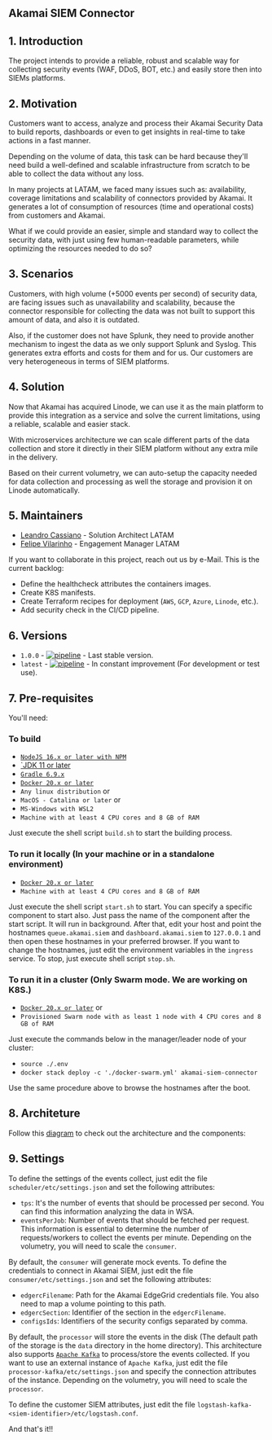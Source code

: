 ## Akamai SIEM Connector

## 1. Introduction

The project intends to provide a reliable, robust and scalable way for collecting security events (WAF, DDoS, BOT, etc.) 
and easily store then into SIEMs platforms.

## 2. Motivation

Customers want to access, analyze and process their Akamai Security Data to build reports, dashboards or even to get 
insights in real-time to take actions in a fast manner.

Depending on the volume of data, this task can be hard because they'll need build a well-defined and scalable 
infrastructure from scratch to be able to collect the data without any loss.

In many projects at LATAM, we faced many issues such as: availability, coverage limitations and scalability of 
connectors provided by Akamai. It generates a lot of consumption of resources (time and operational costs) from 
customers and Akamai.

What if we could provide an easier, simple and standard way to collect the security data, with just using few 
human-readable parameters, while optimizing the resources needed to do so?

## 3. Scenarios
Customers, with high volume (+5000 events per second) of security data, are facing issues such as unavailability and 
scalability, because the connector responsible for collecting the data was not built to support this amount of data, and
also it is outdated.

Also, if the customer does not have Splunk, they need to provide another mechanism to ingest the data as we only support
Splunk and Syslog. This generates extra efforts and costs for them and for us. Our customers are very heterogeneous in 
terms of SIEM platforms.

## 4. Solution
Now that Akamai has acquired Linode, we can use it as the main platform to provide this integration as a service and 
solve the current limitations, using a reliable, scalable and easier stack.

With microservices architecture we can scale different parts of the data collection and store it directly in their SIEM 
platform without any extra mile in the delivery.

Based on their current volumetry, we can auto-setup the capacity needed for data collection and processing as well the 
storage and provision it on Linode automatically.

## 5. Maintainers

- [Leandro Cassiano](https://contacts.akamai.com/lcassian) - Solution Architect LATAM
- [Felipe Vilarinho](https://contacts.akamai.com/fvilarin) - Engagement Manager LATAM

If you want to collaborate in this project, reach out us by e-Mail. This is the current backlog:

- Define the healthcheck attributes the containers images.
- Create K8S manifests.
- Create Terraform recipes for deployment (`AWS`, `GCP`, `Azure`, `Linode`, etc.).
- Add security check in the CI/CD pipeline.

## 6. Versions

- `1.0.0` - [![pipeline](https://github.com/lcassiano/akamai-siem-connector/actions/workflows/pipeline.yml/badge.svg?branch=1.0.0)](https://github.com/lcassiano/akamai-siem-connector/actions/workflows/pipeline.yml) - Last stable version.
- `latest` - [![pipeline](https://github.com/lcassiano/akamai-siem-connector/actions/workflows/pipeline.yml/badge.svg?branch=main)](https://github.com/lcassiano/akamai-siem-connector/actions/workflows/pipeline.yml) - In constant improvement (For development or test use).

## 7. Pre-requisites

You'll need:

### To build

- [`NodeJS 16.x or later with NPM`](https://nodejs.org)
- [`JDK 11 or later](https://www.oracle.com/java/technologies/downloads)
- [`Gradle 6.9.x`](https://www.gradle.org)
- [`Docker 20.x or later`](https://docker.com)
- `Any linux distribution` or 
- `MacOS - Catalina or later` or 
- `MS-Windows with WSL2`
- `Machine with at least 4 CPU cores and 8 GB of RAM`

Just execute the shell script `build.sh` to start the building process.

### To run it locally (In your machine or in a standalone environment)

- [`Docker 20.x or later`](https://docker.com)
- `Machine with at least 4 CPU cores and 8 GB of RAM`

Just execute the shell script `start.sh` to start. You can specify a specific component to start also. Just pass the 
name of the component after the start script. It will run in background. After that, edit your host and point the 
hostnames `queue.akamai.siem` and `dashboard.akamai.siem` to `127.0.0.1` and then open these hostnames in your preferred
browser. If you want to change the hostnames, just edit the environment variables in the `ingress` service.
To stop, just execute shell script `stop.sh`.

### To run it in a cluster (Only Swarm mode. We are working on K8S.)

- [`Docker 20.x or later`](https://docker.com) or
- `Provisioned Swarm node with as least 1 node with 4 CPU cores and 8 GB of RAM`

Just execute the commands below in the manager/leader node of your cluster:

- `source ./.env`
- `docker stack deploy -c './docker-swarm.yml' akamai-siem-connector`

Use the same procedure above to browse the hostnames after the boot.

## 8. Architeture

Follow this [diagram](https://viewer.diagrams.net/?tags=%7B%7D&target=blank&highlight=FFFFFF&edit=_blank&layers=1&nav=1&title=Akamai%20SIEM%20Connector%20Architecture.drawio#R7V1Zd6O4Ev41fkwfdtuPWbtzJ30n05k%2BvbzcI4NsM8HIDXJiz6%2B%2FEkg2ULJDYrY07j4nAbEE9FWVqr4qiYF5uVh%2FjNBy%2Fpl4OBgYmrcemFcDw9Atw2G%2FeMsmbRlZZtowi3xPnLRrePD%2FxaJRE60r38Nx7kRKSED9Zb7RJWGIXZprQ1FEnvOnTUmQ%2F6tLNMOg4cFFAWz95nt0Lt7CGO7aP2F%2FNpd%2FWXfG6ZEFkieLN4nnyCPPmSbzemBeRoTQdGuxvsQB7zzZL%2Bl1N3uObh8swiEtc8Hfvvdzcqctbi6jT1%2FPvvxYG1%2BuznQ7vc0TClbijam7HPBbOQG77cUkYlszviV72LhhW%2FFqgcVr0Y3sK4rX%2FMQ5XQSsQWebKPBnIdt22TPiiDU84Yj6rHfPxYGF73n88osIx%2F6%2FaJLcSmP7S%2BKHNMHOvhjYV%2FxeK0riVD74rWMakUd8SQLC7nsVkpDfZeoHQbGJhFSIlc6vg90mepI%2FGl5nmkQ3fsRkgWm0YaeIo5Yhek3ItOMIiJ93EqJLAZ5npMMSbUgI5Wx76x1ubENAp4bxE3oa%2Fzx7%2BGtDsfnr5%2FPnP4zH2zMdoHj%2BiBbIZ20Pt9ef2a%2Fz%2B1v28zr0ko4F0EVkFXrYE337PPcpflgilx99ZoqdRzXbpVah1weG6SE8mroAInbEcUd4Mq0GBGM4zoMAMTA1BQZObRhoAIT%2FkEnMWv5a4RXUFmYPlnzT3QQ%2B6%2FvIfLnjJylKd5NtA3IfZwl2f64ou81WOQQ6tkIBimjZeORZKrRGxsR0nGrQcvJgqdByFGAN6wJLDksZsABA2GMjgdglEZ2TGQlRcL1rvdhpDTdZu3PuCFkKJP7BlG5E93MLlgc0piii53yY4oIQoDj2Xdl84wfytL0AxGQVufiQUIr3ZDecYXroRDGg8Zc%2BCGiEA0T9p%2FzwWDk%2B0ktoFg689un3zPYPfqsPtti7Wos7JzsbuROy9%2F2e3clcxXd3lyV78roc9GKsyuKuNYO7abeFu9ofgSNZG4JQHOG6o6em1S28jBNeHcXr4HNn8LpMvfmoXp%2BwES%2FDLLoZQ%2BODDRwN3VC5hXZdnsaolZFMjkrbnXKjUrJ3jyOfvTwP2OBQVYs2Dct6KVq3tGm4T5v4y8z5z3%2FSECB259hbBQxSzkFECWERBEk4vScsWEbExXFcIijYEwO84PdPbf5fnJdpT%2F8po7fkXzWaqo%2BKmlpWT2sL38YASzciYYEKySDl%2FFpx6ibpv7M04DpnJ%2Bj6cp30kTwu%2BZMYR0%2B%2B21%2FWRDedHOSW5gDIVTFgbaSJAbmvxS9Kq0O87zyZrueV3NSgkg%2BbRNyEFE3liIcqo94XxE3tZcQb1XFzBBBvwx2r3YMyjbIeVFsOlDp8bJXm2VE7PzJH1DRP4xFmeUSdTvnE8rmzuYgV84VDbt0oTmwBMwWGxiH9yJOAhhb4kwiJv90%2FX7iYydCHinRSo76wNeyOWmoH1bKkGu5I2l0E%2FCN7bE84fIT6Wm0ZZHHpfZrnk0JmF3yxrUDJW6QPer%2FNDmblZ%2FsYR5gFC5iFG0xdbgjwE%2BYOjaFNUJwEyEnURf0kiibTaYxpspGNqXtqKiy7c6bCbtNUNJGoeZkSqzx7I5MyL7PLHRv7YUR9GeF01BdEGEOS9YlQUqnQggtLlF9ag17qt211jRYzYcLgWiBUScR8qo0whkbHiiMsOFafaJIqaRJr1DGaxIJaXi3iy9Uk8ON5bxF3nK4hDomxOaVLOPD2BSGjoJO6Ba2wrUDIrA0hmJDqN0IghG0boaEOsOgoe7mP%2F9hFO%2BrYp4hivWGPBO%2FFsEdGwR0Je2yYVrpPwxSe6S9IyPuvqjGdEdC7Zmtq7HbSBm8kEZUEwkHNqiOfYJfNJ3SMU7C7UandXbyk9ekKXjD%2FU7omSpA7fjgDEPeT%2FzFb53ftBriAXhfJgMhwPAaQN1okY8OixhP7Uyv7o0C8Li5AWYVhdmKEPWKoHJccKp2ODZUwwr%2BXmRF2Rz6nmUsV%2F9Ohl%2BBBot0o2utESTEmsVofKB0YBJ6zPk%2Bg%2BgNNH9Errae1x3pe8F6FYWUbGZP2ItJCxYytQl81%2BXdcG%2FrjNkzmlgoavCEN%2FsqZIY0HQE7ZSSGSjuiIVXeg%2F%2FQgIp3fgQ0qztxolA1Sui9GO9VqdbFBoLq0cp5VIvbepls5MGelLC9JfmznV%2FXbUbKdD%2FnFSlSUwshu0FEaQoIIxZvQZQ4OWvAuDyfxMnV4qog2I%2FxrheP%2BRpvF6mLDVM2JbTT3PIQBp5SAE%2BIVqLxeRLxcPVF9eEMO8aTxdS5PVYiNTb0x%2FNWzfGBo3IbHVucUHuV7K6YAKM9rLX5Ru9O9qmqo1Ns%2BSgqk1e6IGECbfUdmrFcURXzvL4gt0ocjrSx9WFcQC6ngtk1k1STPIdPXYeb%2B0GMfyHFvJzWJ8DLJcmdofA%2FA2494tKh5w9KaV5t3Ai3dy0ug9r2euehj2ooYQ8nA1%2BdkwjqhU5DRnAAMS05aqS%2BJbZ3c1irdVumOvui3mt0amhXrOD0o8%2BZF4%2B6H21PEmslJTdqFP7tCFPFeZI8%2FJdHiNHIn%2B%2BPWR27pI59Mfismf%2BQY7Zp8A7rhp1lrlSKu5QA3DZjqbXaMhwoPsOF2dVn%2B3bdfjhCQDLIfZ1Dmvwv5lPEYdoqt8nzBihvVdUsJfvUojgZ252F4Xhaw9joLLlHw2XcjEpMpNxwPfJ2ikH%2FDZM8Y3%2FKM9Ol0arjKbyt4zsSx1UP9sWBtl%2FOzcpKvQ8EfKaAcGTUhCetspNnnnXiU4b8OUMzMd4xRxJeoKboTqWf45xKH2zOC9PKb9E%2Bnd%2BmqEL2JY61IiAytUzKkWAP0%2FNsDNwSmhNkliyWLW%2FjwcMJTgeeoW4Aq1itZowlG%2B8O2Hpt0UzO7hR4M3r%2FgBUkqvB42cUD2TwzrsQ6a427poGIZqIRRv%2Bn3%2BgWWkfefxg6sy1DN9Kpi%2FQI1Tt1YHLfquowWkoni0sKai8Y4Hyo6eiF7nJKwVay5qE7hw3C5OCVFk9NJtK%2B3APv3l9cvBuf2qCxHWVde32onLfHG4vTmS6RMqLMHZbkjWYZ2lr3sLjytfT3u4GNnDN8ViucTgiIP%2Bh%2Fv38y1X77UzorRzeuD4rNfByWwKwpRYhEVGUghl3KZPZ4jfv1SCEWpNoFUW03mF09r5BXJHrNQ9KHDmSR1rcCmRui0Rt5hhMZtI6RYG63fCBU%2FiqSyco0ipFi4AIBTd1LV0fNpAcdWODSSLsnlCatYBFktuDB4Bt3yZs9RLUuH4XlVUrXpztJf01na6zurik%2FMH9u90sTqOVE1oIFVed715bMVH9ZYBQF%2F4AUK0YxXmhdL3Sb86PkjWiD%2Fd7HDFYFr5cFVjJ7NVjWXWf2wUsWqLI1xtGIpqLtmFQvWF9xyctdFvFB0grMKppgrkNOxNJMMT7pcxZSovr180sKcNwC1UFeIgl2bKJRIlFSphdWlhI%2FWQl0xsaNZNYQhXrnxTerWbxNq1DTEGQpXu64x7u5ewzdfv5nfNv%2FzvtO%2Frz%2Fd%2Fndz1m6G5JXLYKXPWqD1XiQTle9dNl2ZakAD1OGhp8xPdUykDY5arTDpiugToLFXGYoL7lrOULE6Sm1curLH91RPvAcjVgEiZoEfcRQ%2BuIoFroIfUcIBPfA%2BwWEVahhsRaqpIjjYbkR4Ge722EdmNOafiYf5Gf8H) to check out the architecture and the components:

## 9. Settings

To define the settings of the events collect, just edit the file `scheduler/etc/settings.json` and set the 
following attributes:

- `tps`: It's the number of events that should be processed per second. You can find this information analyzing the data
in WSA.
- `eventsPerJob`: Number of events that should be fetched per request. This information is essential to determine the
number of requests/workers to collect the events per minute. Depending on the volumetry, you will need to scale the 
`consumer`.

By default, the `consumer` will generate mock events. To define the credentials to connect in Akamai SIEM, just edit the
file `consumer/etc/settings.json` and set the following attributes:

- `edgercFilename`: Path for the Akamai EdgeGrid credentials file. You also need to map a volume pointing to this path.
- `edgercSection`: Identifier of the section in the `edgercFilename`.
- `configsIds`: Identifiers of the security configs separated by comma.

By default, the `processor` will store the events in the disk (The default path of the storage is the `data` directory
in the home directory). This architecture also supports [`Apache Kafka`](https://kafka.apache.org) to process/store the 
events collected. If you want to use an external instance of `Apache Kafka`, just edit the file 
`processor-kafka/etc/settings.json` and specify the connection attributes of the instance. 
Depending on the volumetry, you will need to scale the `processor`.

To define the customer SIEM attributes, just edit the file `logstash-kafka-<siem-identifier>/etc/logstash.conf`.

And that's it!!
